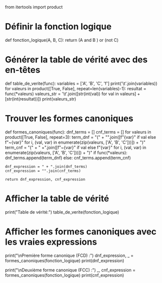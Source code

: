 from itertools import product

# Définir la fonction logique
def fonction_logique(A, B, C):
    return (A and B ) or (not C)

# Générer la table de vérité avec des en-têtes
def table_de_verite(func):
    variables = ['A', 'B', 'C', 'f']
    print('\t'.join(variables))
    for valeurs in product([True, False], repeat=len(variables)-1):
        resultat = func(*valeurs)
        valeurs_str = '\t'.join([str(int(val)) for val in valeurs] + [str(int(resultat))])
        print(valeurs_str)

# Trouver les formes canoniques
def formes_canoniques(func):
    dnf_terms = []
    cnf_terms = []
    for valeurs in product([True, False], repeat=3):
        term_dnf = "(" + "".join([f"{var}" if val else f"~{var}" for i, (val, var) in enumerate(zip(valeurs, ['A', 'B', 'C']))]) + ")"
        term_cnf = "(" + " +".join([f"~{var}" if val else f"{var}" for i, (val, var) in enumerate(zip(valeurs, ['A', 'B', 'C']))]) + ")"
        if func(*valeurs):
            dnf_terms.append(term_dnf)
        else:
            cnf_terms.append(term_cnf)
    
    dnf_expression = " + ".join(dnf_terms)
    cnf_expression = "".join(cnf_terms)
    
    return dnf_expression, cnf_expression

# Afficher la table de vérité
print("Table de vérité:")
table_de_verite(fonction_logique)

# Afficher les formes canoniques avec les vraies expressions
print("\nPremière forme canonique (FCD) :")
dnf_expression, _ = formes_canoniques(fonction_logique)
print(dnf_expression)

print("\nDeuxième forme canonique (FCC) :")
_, cnf_expression = formes_canoniques(fonction_logique)
print(cnf_expression)
